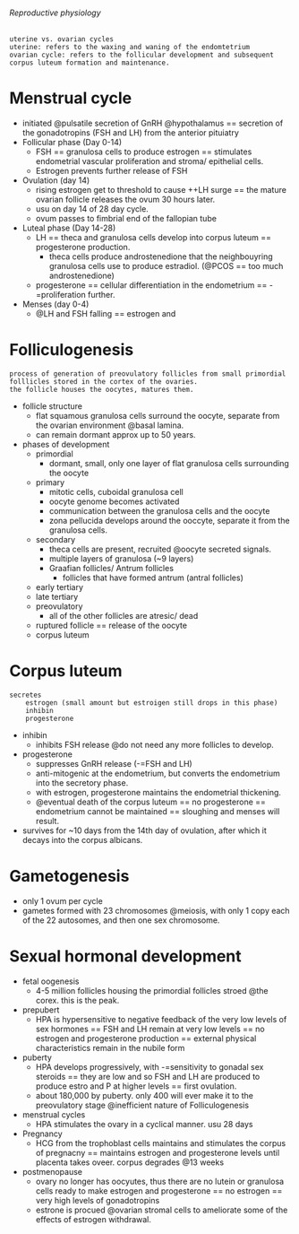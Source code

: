 ###### Reproductive physiology
    uterine vs. ovarian cycles
    uterine: refers to the waxing and waning of the endomtetrium
    ovarian cycle: refers to the follicular development and subsequent corpus luteum formation and maintenance.

# Menstrual cycle
- initiated @pulsatile secretion of GnRH @hypothalamus == secretion of the gonadotropins (FSH and LH) from the anterior pituiatry
- Follicular phase (Day 0-14)
    + FSH == granulosa cells to produce estrogen == stimulates endometrial vascular proliferation and stroma/ epithelial cells. 
    + Estrogen prevents further release of FSH
- Ovulation (day 14)
    + rising estrogen get to threshold to cause ++LH surge == the mature ovarian follicle releases the ovum 30 hours later. 
    + usu on day 14 of 28 day cycle. 
    + ovum passes to fimbrial end of the fallopian tube
- Luteal phase (Day 14-28)
    + LH == theca and granulosa cells develop into corpus luteum == progesterone production. 
        * theca cells produce androstenedione that the neighbouyring granulosa cells use to produce estradiol. (@PCOS == too much androstenedione)
    + progesterone == cellular differentiation in the endometrium == -=proliferation further. 
- Menses (day 0-4)
    + @LH and FSH falling == estrogen and 



# Folliculogenesis
    process of generation of preovulatory follicles from small primordial folllicles stored in the cortex of the ovaries.
    the follicle houses the oocytes, matures them.
- follicle structure
    + flat squamous granulosa cells surround the oocyte, separate from the ovarian environment @basal lamina. 
    + can remain dormant approx up to 50 years.
- phases of development
    + primordial 
        * dormant, small, only one layer of flat granulosa cells surrounding the oocyte
    + primary
        * mitotic cells, cuboidal granulosa cell
        * oocyte genome becomes activated
        * communication between the granulosa cells and the oocyte
        * zona pellucida develops around the ooccyte, separate it from the granulosa cells. 
    + secondary 
        * theca cells are present, recruited @oocyte secreted signals. 
        * multiple layers of granulosa (~9 layers)
        * Graafian follicles/ Antrum follicles
            - follicles that have formed antrum (antral follicles)
    + early tertiary
    + late tertiary
    + preovulatory
        * all of the other follicles are atresic/ dead
    + ruptured follicle == release of the oocyte
    + corpus luteum


# Corpus luteum
    secretes
        estrogen (small amount but estroigen still drops in this phase)
        inhibin
        progesterone
- inhibin
    + inhibits FSH release @do not need any more follicles to develop.
- progesterone
    + suppresses GnRH release (-=FSH and LH) 
    + anti-mitogenic at the endometrium, but converts the endometrium into the secretory phase. 
    + with estrogen, progesterone maintains the endometrial thickening. 
    + @eventual death of the corpus luteum == no progesterone == endometrium cannot be maintained == sloughing and menses will result.
- survives for ~10 days from the 14th day of ovulation, after which it decays into the corpus albicans.

# Gametogenesis
- only 1 ovum per cycle
- gametes formed with 23 chromosomes @meiosis, with only 1 copy each of the 22 autosomes, and then one sex chromosome.


# Sexual hormonal development
- fetal oogenesis
    + 4-5 million follicles housing the primordial follicles stroed @the corex. this is the peak.
- prepubert
    + HPA is hypersensitive to negative feedback of the very low levels of sex hormones == FSH and LH remain at very low levels == no estrogen and progesterone production == external physical characteristics remain in the nubile form
- puberty
    + HPA develops progressively, with -=sensitivity to gonadal sex steroids == they are low and so FSH and LH are produced to produce estro and P at higher levels == first ovulation.
    + about 180,000 by puberty. only 400 will ever make it to the preovulatory stage @inefficient nature of Folliculogenesis
- menstrual cycles
    + HPA stimulates the ovary in a cyclical manner. usu 28 days
- Pregnancy
    + HCG from the trophoblast cells maintains and stimulates the corpus of pregnacny == maintains estrogen and progesterone levels until placenta takes oveer. corpus degrades @13 weeks
- postmenopause
    + ovary no longer has oocyutes, thus there are no lutein or granulosa cells ready to make estrogen and progesterone == no estrogen == very high levels of gonadotropins
    + estrone is procued @ovarian stromal cells to ameliorate some of the effects of estrogen withdrawal.